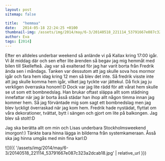```yaml
---
layout: post
sitemap: false

title:  "hemmaa"
date:   2014-05-18 22:24:25 +0100
thumbnail-img: /assets/img/2014/may/6-3/20140518_221114_53791667e087c323a2dcab18.jpg
author: Eva
tags: [2014]
---
```


Efter en alldeles underbar weekend så anlände vi på Kallax kring 17:00 igår. Vi åt middag där och sen efter lite ärenden så begav jag mig hemmåt med bilen till Skellefteå. Jag var så exalterad för jag har varit borta från Fredrik ända sen i måndags. Tanken var dessutom att jag skulle sova hos mormor igår och fara hem idag kring 12 men så blev det inte. Så fredrik visste inte att jag skulle komma hem igår, vilket jag tyckte var jättekul. Då fick jag ju verkligen överraska honom!:D Dock var jag lite rädd för att vårat hem skulle se ut som ett bombnedslag. Han brukar oftast släppa allt som städning innefattar när jag är borta åsså städar han ihop allt någon timma innan jag kommer hem. Så jag förväntade mig som sagt ett bombnedslag men jag blev lyckligt överraskad när jag kom hem. Fredrik hade nystädat, flyttat om våra dekorationer, tvättat, bytt i sängen och gjort om lite på balkongen. Jag blev så stolt!:D 

Jag ska berätta allt om min och Lisas underbara Stockholmsweekend imorgon!:) Tänkte bara hinna lägga in bilderna från systemkameraan. Åsså ska jag hinna umgås med min fina karl:D

![]({{ '/assets/img/2014/may/6-3/20140518_221114_53791667e087c323a2dcab18.jpg'  | relative_url }})

